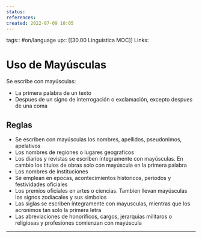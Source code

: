 ```yaml
---
status:
references:
created: 2022-07-09 10:05
---
```

tags:: #on/language 
up:: [[30.00 Linguistica MOC]]
Links: 
# Uso de Mayúsculas
Se escribe con mayúsculas:
- La primera palabra de un texto
- Despues de un signo de interrogación o exclamación, excepto despues de una coma

## Reglas
- Se escriben con mayúsculas los nombres, apellidos, pseudonimos, apelativos
- Los nombres de regiones o lugares geograficos
- Los diarios y revistas se escriben íntegramente con mayúsculas. En cambio los titulos de obras solo con mayúscula en la primera palabra
- Los nombres de instituciones
- Se emplean en epocas, acontecimientos historicos, periodos y festividades oficiales
- Los premios oficiales en artes o ciencias. Tambien llevan mayúsculas los signos zodiacales y sus simbolos
- Las siglas se escriben íntegramente con mayusculas, mientras que los acronimos tan solo la primera letra
- Las abreviaciones de honorificos, cargos, jerarquias militaros o religiosas y profesiones comienzan con mayúscula
___
